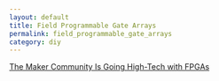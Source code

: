 ```yaml
---
layout: default
title: Field Programmable Gate Arrays
permalink: field_programmable_gate_arrays
category: diy
---
```


[The Maker Community Is Going High-Tech with FPGAs](http://www.designnews.com/author.asp?section_id=1395&doc_id=280074&cid=nl.x.dn14.edt.aud.dn.20160316)
